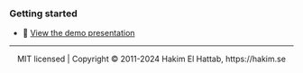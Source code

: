 ### Getting started
- 👀 [View the demo presentation](https://revealjs.com/demo)
--- 
<div align="center">
  MIT licensed | Copyright © 2011-2024 Hakim El Hattab, https://hakim.se
</div>
